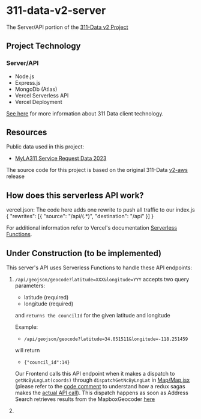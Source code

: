 # 311-data-v2-server
The Server/API portion of the [311-Data v2 Project](https://github.com/edwinjue/311-data-v2)

## Project Technology
### Server/API
* Node.js
* Express.js
* MongoDb (Atlas)
* Vercel Serverless API
* Vercel Deployment

[See here](https://github.com/edwinjue/311-data-v2) for more information about 311 Data client technology.

## Resources
Public data used in this project:
* [MyLA311 Service Request Data 2023](https://data.lacity.org/City-Infrastructure-Service-Requests/MyLA311-Service-Request-Data-2023/4a4x-mna2)

The source code for this project is based on the original 311-Data [v2-aws](https://github.com/hackforla/311-data/releases/tag/v2-aws) release


## How does this serverless API work?
vercel.json: The code here adds one rewrite to push all traffic to our index.js
{
  "rewrites": [{ "source": "/api/(.*)", "destination": "/api" }]
}

For additional information refer to Vercel's documentation [Serverless Functions](https://vercel.com/docs/concepts/functions/serverless-functions). 

## Under Construction (to be implemented)
This server's API uses Serverless Functions to handle these API endpoints:
1. `/api/geojson/geocode?latitude=XXX&longitude=YYY` accepts two query parameters:
      * latitude (required)
      * longitude (required)
  
    and `returns the councilId` for the given latitude and longitude
  
    Example:
  
      * `/api/geojson/geocode?latitude=34.051511&longitude=-118.251459`
  
    will return 
  
      * `{"council_id":14}`

    Our Frontend calls this API endpoint when it makes a dispatch to `getNcByLngLat(coords)` through `dispatchGetNcByLngLat` in [Map/Map.jsx](https://github.com/edwinjue/311-data-v2/blob/8bf96a75fb6058225cfebff18f618855afa9d32b/components/Map/Map.jsx#L511) (please refer to the [code comment](https://github.com/edwinjue/311-data-v2/blob/8bf96a75fb6058225cfebff18f618855afa9d32b/components/Map/Map.jsx#L498) to understand how a redux sagas makes the [actual API call](https://github.com/edwinjue/311-data-v2/blob/8bf96a75fb6058225cfebff18f618855afa9d32b/redux/sagas/data.js#L59)). This dispatch happens as soon as Address Search retrieves results from the MapboxGeocoder [here](https://github.com/edwinjue/311-data-v2/blob/8bf96a75fb6058225cfebff18f618855afa9d32b/components/Map/controls/MapSearch.jsx#L112)
  
2.   

